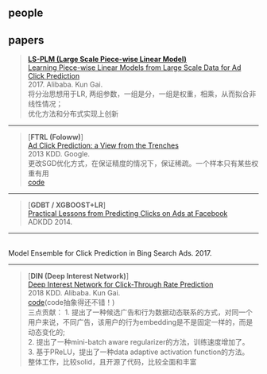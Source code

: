 ## people


## papers

> [**LS-PLM (Large Scale Piece-wise Linear Model)**]()
<br> [Learning Piece-wise Linear Models from Large Scale Data for Ad Click Prediction](../readings/ctr/Learning%20Piece-wise%20Linear%20Models%20from%20Large%20Scale%20Data%20for%20Ad%20Click%20Prediction.pdf)
<br> 2017. Alibaba. Kun Gai.
<br> 将分治思想用于LR, 两组参数，一组是分，一组是权重，相乘，从而拟合非线性情况；
<br> 优化方法和分布式实现上创新

----
> [**FTRL (Foloww)**]
<br> [Ad Click Prediction: a View from the Trenches](../readings/ctr/2013%20KDD%20Ad%20Click%20Prediction-%20a%20View%20from%20the%20Trenches.pdf)
<br> 2013 KDD. Google.
<br> 更改SGD优化方式，在保证精度的情况下，保证稀疏。一个样本只有某些权重有用
<br> [code](https://www.kaggle.com/darraghdog/ftrl-revisited-22)

----
> [**GDBT / XGBOOST+LR**]
<br> [Practical Lessons from Predicting Clicks on Ads at Facebook](http://quinonero.net/Publications/predicting-clicks-facebook.pdf)
<br> ADKDD 2014.

----
>
<br> Model Ensemble for Click Prediction in Bing Search Ads. 2017.

----
> [**DIN (Deep Interest Network)**]
<br> [Deep Interest Network for Click-Through Rate Prediction](https://arxiv.org/pdf/1706.06978.pdf)
<br> 2018 KDD. Alibaba. Kun Gai.
<br> [code](https://github.com/zhougr1993/DeepInterestNetwork)(code抽象得还不错！)
<br> 三点贡献： 1. 提出了一种候选广告和行为数据动态联系的方式，对同一个用户来说，不同广告，该用户的行为embedding是不是固定一样的，而是动态变化的;
<br> 2. 提出了一种mini-batch aware regularizer的方法，训练速度增加了。
<br> 3. 基于PReLU，提出了一种data adaptive activation function的方法。
<br> 整体工作，比较solid，且开源了代码，比较全面和丰富

